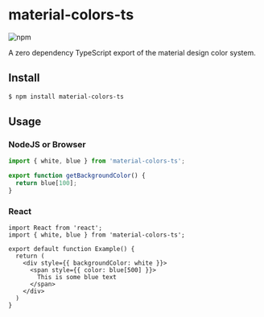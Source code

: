 # material-colors-ts

![npm](https://img.shields.io/npm/v/material-colors-ts)

A zero dependency TypeScript export of the material design color system.

## Install
```bash
$ npm install material-colors-ts
```

## Usage
### NodeJS or Browser
```js
import { white, blue } from 'material-colors-ts';

export function getBackgroundColor() {
  return blue[100];
}
```

### React
```tsx
import React from 'react';
import { white, blue } from 'material-colors-ts';

export default function Example() {
  return (
    <div style={{ backgroundColor: white }}>
      <span style={{ color: blue[500] }}>
        This is some blue text
      </span>
    </div>
  )
}

```

